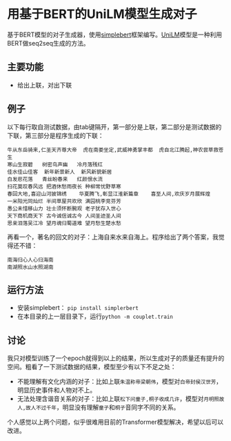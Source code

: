 # 用基于BERT的UniLM模型生成对子
基于BERT模型的对子生成器，使用[simplebert](https://github.com/gaolichen/simplebert)框架编写。[UniLM](https://arxiv.org/abs/1905.03197)模型是一种利用BERT做seq2seq生成的方法。

## 主要功能

- 给出上联，对出下联

## 例子

以下每行取自测试数据，由tab键隔开，第一部分是上联，第二部分是测试数据的下联，第三部分是程序生成的下联：

```
牛从东岳骑来,仁圣天齐尊大帝	虎在南娄坐定,武威神勇掌丰都	虎自北江腾起,神农尝草救苍生
寒山生寂碧	树密鸟声幽	冷月落残红
佳水佳山佳客	新年新景新人	新风新貌新居
白发悲花落	青丝盼春来	红颜恨水流
扫花莫叹春风远	把酒休愁雨夜长	种柳常忧野草寒
春回大地,喜迎山河披锦绣	华夏腾飞,彰显江淮新篇章	喜至人间,欢庆岁月展辉煌
一米阳光同灿烂	半间草屋共欢欣	满园桃李竞芬芳
愚公未惜移山力	壮士须怀断腕观	老子犹存入世心
天下商机商天下	古今诚信诚古今	人间圣迹圣人间
思亲泪落吴江冷	望月魂归蜀道难	望月愁生楚水愁
```

再看一个，著名的回文的对子：上海自来水来自海上。程序给出了两个答案，我觉得还不错：
```
南海归心人心归海南
南湖照水山水照湖南
```

## 运行方法
- 安装simplebert： `pip install simplerbert`
- 在本目录的上一层目录下，运行`python -m couplet.train`

## 讨论
我只对模型训练了一个epoch就得到以上的结果，所以生成对子的质量还有提升的空间。粗看了一下测试数据的结果，模型至少有以下不足之处：
- 不能理解有文化内涵的对子：比如上联`朱温称帝梁朝伟`，模型对`白帝封侯汉世芳`，明显历史事件和人物对不上。
- 无法处理含谐音关系的对子：比如上联`松下问童子,桐子收成几许`，模型对`月明照故人,故人不过千年`，明显没有理解`童子`和`桐子`音同字不同的关系。

个人感觉以上两个问题，似乎很难用目前的Transformer模型解决，希望以后可以改进。
